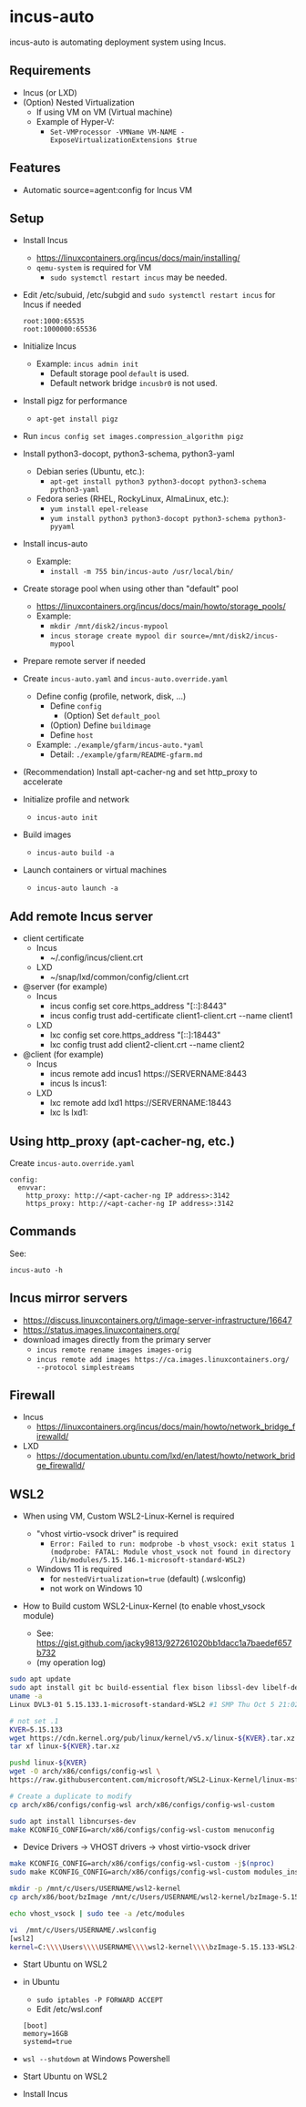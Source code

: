 # incus-auto

incus-auto is automating deployment system using Incus.

## Requirements

- Incus (or LXD)
- (Option) Nested Virtualization
  - If using VM on VM (Virtual machine)
  - Example of Hyper-V:
    - `Set-VMProcessor -VMName VM-NAME -ExposeVirtualizationExtensions $true`

## Features

- Automatic source=agent:config for Incus VM

## Setup

- Install Incus
  - <https://linuxcontainers.org/incus/docs/main/installing/>
  - `qemu-system` is required for VM
    - `sudo systemctl restart incus` may be needed.
- Edit /etc/subuid, /etc/subgid and `sudo systemctl restart incus` for Incus if needed

  ```text
  root:1000:65535
  root:1000000:65536
  ```

- Initialize Incus
  - Example: `incus admin init`
    - Default storage pool `default` is used.
    - Default network bridge `incusbr0` is not used.
- Install pigz for performance
  - `apt-get install pigz`
- Run `incus config set images.compression_algorithm pigz`
- Install python3-docopt, python3-schema, python3-yaml
  - Debian series (Ubuntu, etc.):
    - `apt-get install python3 python3-docopt python3-schema python3-yaml`
  - Fedora series (RHEL, RockyLinux, AlmaLinux, etc.):
    - `yum install epel-release`
    - `yum install python3 python3-docopt python3-schema python3-pyyaml`
- Install incus-auto
  - Example:
    - `install -m 755 bin/incus-auto /usr/local/bin/`
- Create storage pool when using other than "default" pool
  - <https://linuxcontainers.org/incus/docs/main/howto/storage_pools/>
  - Example:
    - `mkdir /mnt/disk2/incus-mypool`
    - `incus storage create mypool dir source=/mnt/disk2/incus-mypool`
- Prepare remote server if needed
- Create `incus-auto.yaml` and `incus-auto.override.yaml`
  - Define config (profile, network, disk, ...)
    - Define `config`
      - (Option) Set `default_pool`
    - (Option) Define `buildimage`
    - Define `host`
  - Example: `./example/gfarm/incus-auto.*yaml`
    - Detail: `./example/gfarm/README-gfarm.md`
- (Recommendation) Install apt-cacher-ng and set http_proxy to accelerate
- Initialize profile and network
  - `incus-auto init`
- Build images
  - `incus-auto build -a`
- Launch containers or virtual machines
  - `incus-auto launch -a`

## Add remote Incus server

- client certificate
  - Incus
    - ~/.config/incus/client.crt
  - LXD
    - ~/snap/lxd/common/config/client.crt
- @server (for example)
  - Incus
    - incus config set core.https_address "[::]:8443"
    - incus config trust add-certificate client1-client.crt --name client1
  - LXD
    - lxc config set core.https_address "[::]:18443"
    - lxc config trust add client2-client.crt --name client2
- @client (for example)
  - Incus
    - incus remote add incus1 https://SERVERNAME:8443
    - incus ls incus1:
  - LXD
    - lxc remote add lxd1 https://SERVERNAME:18443
    - lxc ls lxd1:

## Using http_proxy (apt-cacher-ng, etc.)

Create `incus-auto.override.yaml`

```
config:
  envvar:
    http_proxy: http://<apt-cacher-ng IP address>:3142
    https_proxy: http://<apt-cacher-ng IP address>:3142
```

## Commands

See:

```
incus-auto -h
```

## Incus mirror servers

- https://discuss.linuxcontainers.org/t/image-server-infrastructure/16647
- https://status.images.linuxcontainers.org/
- download images directly from the primary server
  - `incus remote rename images images-orig`
  - `incus remote add images https://ca.images.linuxcontainers.org/ --protocol simplestreams`

## Firewall

- Incus
  - https://linuxcontainers.org/incus/docs/main/howto/network_bridge_firewalld/
- LXD
  - https://documentation.ubuntu.com/lxd/en/latest/howto/network_bridge_firewalld/

## WSL2

- When using VM, Custom WSL2-Linux-Kernel is required
  - "vhost virtio-vsock driver" is required
    - `Error: Failed to run: modprobe -b vhost_vsock: exit status 1 (modprobe: FATAL: Module vhost_vsock not found in directory /lib/modules/5.15.146.1-microsoft-standard-WSL2)`
  - Windows 11 is required
    - for `nestedVirtualization=true` (default) (.wslconfig)
    - not work on Windows 10

- How to Build custom WSL2-Linux-Kernel (to enable vhost_vsock module)
    - See: https://gist.github.com/jacky9813/927261020bb1dacc1a7baedef657b732
    - (my operation log)

```bash
sudo apt update
sudo apt install git bc build-essential flex bison libssl-dev libelf-dev dwarves
uname -a
Linux DVL3-01 5.15.133.1-microsoft-standard-WSL2 #1 SMP Thu Oct 5 21:02:42 UTC 2023 x86_64 x86_64 x86_64 GNU/Linux

# not set .1
KVER=5.15.133
wget https://cdn.kernel.org/pub/linux/kernel/v5.x/linux-${KVER}.tar.xz
tar xf linux-${KVER}.tar.xz

pushd linux-${KVER}
wget -O arch/x86/configs/config-wsl \
https://raw.githubusercontent.com/microsoft/WSL2-Linux-Kernel/linux-msft-wsl-5.15.y/arch/x86/configs/config-wsl

# Create a duplicate to modify
cp arch/x86/configs/config-wsl arch/x86/configs/config-wsl-custom

sudo apt install libncurses-dev
make KCONFIG_CONFIG=arch/x86/configs/config-wsl-custom menuconfig
```

  - Device Drivers -> VHOST drivers -> <M> vhost virtio-vsock driver

```bash
make KCONFIG_CONFIG=arch/x86/configs/config-wsl-custom -j$(nproc)
sudo make KCONFIG_CONFIG=arch/x86/configs/config-wsl-custom modules_install

mkdir -p /mnt/c/Users/USERNAME/wsl2-kernel
cp arch/x86/boot/bzImage /mnt/c/Users/USERNAME/wsl2-kernel/bzImage-5.15.133-WSL2-custom

echo vhost_vsock | sudo tee -a /etc/modules

vi  /mnt/c/Users/USERNAME/.wslconfig
[wsl2]
kernel=C:\\\\Users\\\\USERNAME\\\\wsl2-kernel\\\\bzImage-5.15.133-WSL2-custom
```

- Start Ubuntu on WSL2
- in Ubuntu
  - `sudo iptables -P FORWARD ACCEPT`
  - Edit /etc/wsl.conf

  ```text
  [boot]
  memory=16GB
  systemd=true
  ```

- `wsl --shutdown` at Windows Powershell
- Start Ubuntu on WSL2
- Install Incus
